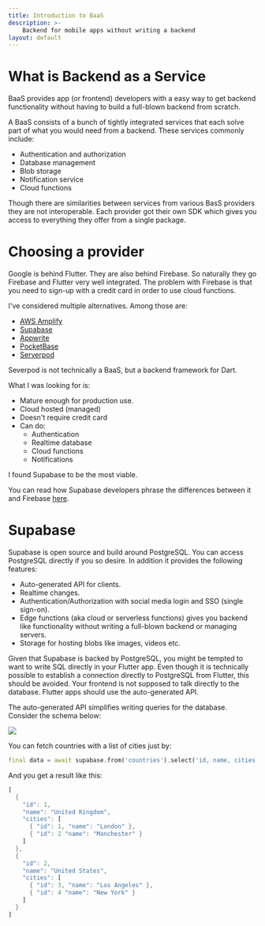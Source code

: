```yaml
---
title: Introduction to BaaS
description: >-
    Backend for mobile apps without writing a backend
layout: default
---
```


# What is Backend as a Service

BaaS provides app (or frontend) developers with a easy way to get backend
functionality without having to build a full-blown backend from scratch.

A BaaS consists of a bunch of tightly integrated services that each solve part
of what you would need from a backend.
These services commonly include:

- Authentication and authorization
- Database management
- Blob storage
- Notification service
- Cloud functions

Though there are similarities between services from various BasS providers they
are not interoperable.
Each provider got their own SDK which gives you access to everything they offer
from a single package.

# Choosing a provider

Google is behind Flutter.
They are also behind Firebase.
So naturally they go Firebase and Flutter very well integrated.
The problem with Firebase is that you need to sign-up with a credit card in
order to use cloud functions.

I've considered multiple alternatives.
Among those are:

- [AWS Amplify](https://aws.amazon.com/amplify/)
- [Supabase](https://supabase.com/)
- [Appwrite](https://appwrite.io/)
- [PocketBase](https://pocketbase.io/)
- [Serverpod](https://serverpod.dev/)

Severpod is not technically a BaaS, but a backend framework for Dart.

What I was looking for is:

- Mature enough for production use.
- Cloud hosted (managed)
- Doesn't require credit card
- Can do:
    - Authentication
    - Realtime database
    - Cloud functions
    - Notifications

I found Supabase to be the most viable.

You can read how Supabase developers phrase the differences between it and
Firebase [here](https://supabase.com/alternatives/supabase-vs-firebase).

# Supabase

Supabase is open source and build around PostgreSQL.
You can access PostgreSQL directly if you so desire.
In addition it provides the following features:

- Auto-generated API for clients.
- Realtime changes.
- Authentication/Authorization with social media login and SSO (single sign-on).
- Edge functions (aka cloud or serverless functions) gives you backend like
functionality without writing a full-blown backend or managing servers.
- Storage for hosting blobs like images, videos etc.

Given that Supabase is backed by PostgreSQL, you might be tempted to want to
write SQL directly in your Flutter app.
Even though it is technically possible to establish a connection directly to
PostgreSQL from Flutter, this should be avoided.
Your frontend is not supposed to talk directly to the database.
Flutter apps should use the auto-generated API.

The auto-generated API simplifies writing queries for the database.
Consider the schema below:

![](../supabase_countries_schema.png)

You can fetch countries with a list of cities just by:

```dart
final data = await supabase.from('countries').select('id, name, cities(id, name)');
```

And you get a result like this:

```dart
[
  {
    "id": 1,
    "name": "United Kingdom",
    "cities": [
      { "id": 1, "name": "London" },
      { "id": 2 "name": "Manchester" }
    ]
  },
  {
    "id": 2,
    "name": "United States",
    "cities": [
      { "id": 3, "name": "Los Angeles" },
      { "id": 4 "name": "New York" }
    ]
  }
]
```